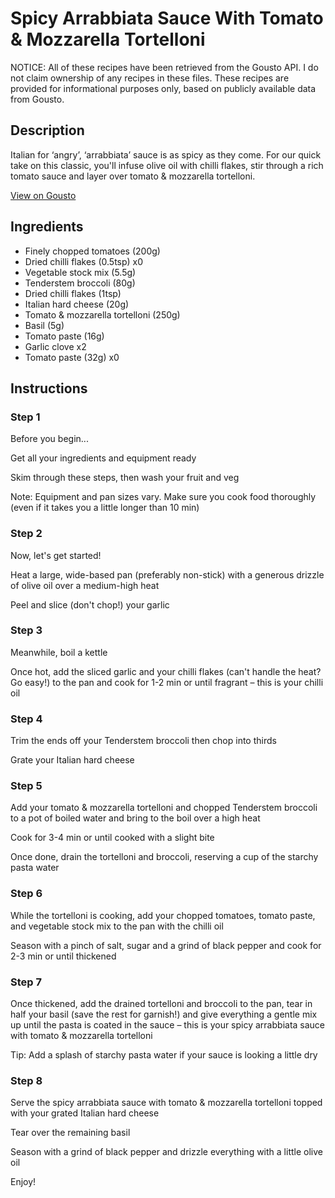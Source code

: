 # Spicy Arrabbiata Sauce With Tomato & Mozzarella Tortelloni 

NOTICE: All of these recipes have been retrieved from the Gousto API. I do not claim ownership of any recipes in these files. These recipes are provided for informational purposes only, based on publicly available data from Gousto.

## Description

Italian for ‘angry’, ‘arrabbiata’ sauce is as spicy as they come. For our quick take on this classic, you'll infuse olive oil with chilli flakes, stir through a rich tomato sauce and layer over tomato & mozzarella tortelloni.

[View on Gousto](https://www.gousto.co.uk/recipes/cookbook/spicy-arrabbiata-sauce-with-tomato-mozzarella-tortelloni)

## Ingredients

- Finely chopped tomatoes (200g)
- Dried chilli flakes (0.5tsp) x0
- Vegetable stock mix (5.5g)
- Tenderstem broccoli (80g)
- Dried chilli flakes (1tsp)
- Italian hard cheese (20g)
- Tomato & mozzarella tortelloni (250g)
- Basil (5g)
- Tomato paste (16g)
- Garlic clove x2
- Tomato paste (32g) x0

## Instructions


### Step 1

Before you begin...

Get all your ingredients and equipment ready

Skim through these steps, then wash your fruit and veg

Note: Equipment and pan sizes vary. Make sure you cook food thoroughly (even if it takes you a little longer than 10 min)


### Step 2

Now, let's get started!

Heat a large, wide-based pan (preferably non-stick) with a generous drizzle of olive oil over a medium-high heat

Peel and slice (don't chop!) your garlic


### Step 3

Meanwhile, boil a kettle

Once hot, add the sliced garlic and your chilli flakes (can't handle the heat? Go easy!) to the pan and cook for 1-2 min or until fragrant – this is your chilli oil


### Step 4

Trim the ends off your Tenderstem broccoli then chop into thirds

Grate your Italian hard cheese


### Step 5

Add your tomato & mozzarella tortelloni and chopped Tenderstem broccoli to a pot of boiled water and bring to the boil over a high heat

Cook for 3-4 min or until cooked with a slight bite

Once done, drain the tortelloni and broccoli, reserving a cup of the starchy pasta water


### Step 6

While the tortelloni is cooking, add your chopped tomatoes, tomato paste, and vegetable stock mix to the pan with the chilli oil

Season with a pinch of salt, sugar and a grind of black pepper and cook for 2-3 min or until thickened


### Step 7

Once thickened, add the drained tortelloni and broccoli to the pan, tear in half your basil (save the rest for garnish!) and give everything a gentle mix up until the pasta is coated in the sauce – this is your spicy arrabbiata sauce with tomato & mozzarella tortelloni

Tip: Add a splash of starchy pasta water if your sauce is looking a little dry

### Step 8

Serve the spicy arrabbiata sauce with tomato & mozzarella tortelloni topped with your grated Italian hard cheese

Tear over the remaining basil

Season with a grind of black pepper and drizzle everything with a little olive oil

Enjoy!

